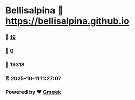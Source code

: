 # Bellisalpina :link: https://bellisalpina.github.io 
### :page_facing_up: [19](https://bellisalpina.github.io/tag.html) 
### :speech_balloon: 0 
### :hibiscus: 19318 
### :alarm_clock: 2025-10-11 11:27:07 
### Powered by :heart: [Gmeek](https://github.com/Meekdai/Gmeek)
